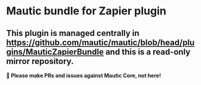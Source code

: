 # Mautic bundle for Zapier plugin

## This plugin is managed centrally in https://github.com/mautic/mautic/blob/head/plugins/MauticZapierBundle and this is a read-only mirror repository.

**📣 Please make PRs and issues against Mautic Core, not here!**